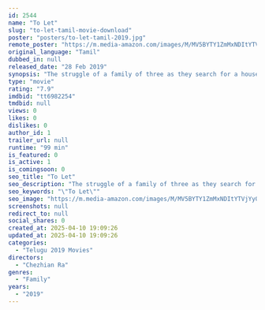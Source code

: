 ```yaml
---
id: 2544
name: "To Let"
slug: "to-let-tamil-movie-download"
poster: "posters/to-let-tamil-2019.jpg"
remote_poster: "https://m.media-amazon.com/images/M/MV5BYTY1ZmMxNDItYTVjYy00Y2NiLWFhOTMtMDllNmE5NThkNDZhXkEyXkFqcGc@._V1_SX300.jpg"
original_language: "Tamil"
dubbed_in: null
released_date: "28 Feb 2019"
synopsis: "The struggle of a family of three as they search for a house to rent after being given an ultimatum to vacate their house by their land lady."
type: "movie"
rating: "7.9"
imdbid: "tt6982254"
tmdbid: null
views: 0
likes: 0
dislikes: 0
author_id: 1
trailer_url: null
runtime: "99 min"
is_featured: 0
is_active: 1
is_comingsoon: 0
seo_title: "To Let"
seo_description: "The struggle of a family of three as they search for a house to rent after being given an ultimatum to vacate their house by their land lady."
seo_keywords: "\"To Let\""
seo_image: "https://m.media-amazon.com/images/M/MV5BYTY1ZmMxNDItYTVjYy00Y2NiLWFhOTMtMDllNmE5NThkNDZhXkEyXkFqcGc@._V1_SX300.jpg"
screenshots: null
redirect_to: null
social_shares: 0
created_at: 2025-04-10 19:09:26
updated_at: 2025-04-10 19:09:26
categories:
  - "Telugu 2019 Movies"
directors:
  - "Chezhian Ra"
genres:
  - "Family"
years:
  - "2019"
---
```

